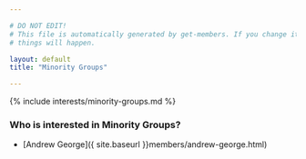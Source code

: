 ```yaml
---

# DO NOT EDIT!
# This file is automatically generated by get-members. If you change it, bad
# things will happen.

layout: default
title: "Minority Groups"

---
```


{% include interests/minority-groups.md %}

### Who is interested in Minority Groups?


* [Andrew George]({ site.baseurl }}members/andrew-george.html)
